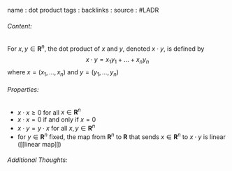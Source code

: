 name : dot product
tags : 
backlinks : 
source : #LADR 

###### Content:
For $x,y \in \textbf{R}^n$, the dot product of $x$ and $y$, denoted $x \cdot y$, is defined by $$x \cdot y = x_1y_1+...+x_ny_n $$
where $x = (x_1,...,x_n)$ and $y = (y_1,...,y_n)$

###### Properties:
- $x \cdot x \geq 0$ for all $x \in \textbf{R}^n$
- $x \cdot x = 0$ if and only if $x = 0$
- $x \cdot y = y\cdot x$ for all $x,y \in \textbf{R}^n$
- for $y \in \textbf{R}^n$ fixed, the map from $\textbf{R}^n$ to $\textbf{R}$ that sends $x \in \textbf{R}^n$ to $x \cdot y$ is linear ([[linear map]])

###### Additional Thoughts:
